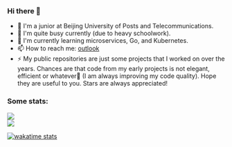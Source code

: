 ### Hi there 👋

- 🏫  I'm a junior at Beijing University of Posts and Telecommunications.
- 🔭  I'm quite busy currently (due to heavy schoolwork).
- 🌱  I'm currently learning microservices, Go, and Kubernetes.
- 📫  How to reach me: [outlook](mailto:charlie_c_0129@outlook.com)
- ⚡  My public repositories are just some projects that I worked on over the years. Chances are that code from my early projects is not elegant, efficient or whatever🤪 (I am always improving my code quality). Hope they are useful to you. Stars are always appreciated!

<!--
**charlie0129/charlie0129** is a ✨ _special_ ✨ repository because its `README.md` (this file) appears on your GitHub profile.

Here are some ideas to get you started:

- 🔭 I’m currently working on ...
- 🌱 I’m currently learning ...
- 👯 I’m looking to collaborate on ...
- 🤔 I’m looking for help with ...
- 💬 Ask me about ...
- 📫 How to reach me: ...
- 😄 Pronouns: ...
- ⚡ Fun fact: ...
-->

### Some stats:

<a href="https://github.com/charlie0129/charlie0129">
  <img align="center" src="https://github-readme-stats.vercel.app/api?username=charlie0129&count_private=true&show_icons=true&theme=dracula&show_icons=true&include_all_commits=true" />
</a>

<div/>

<a href="https://github.com/charlie0129/charlie0129">
  <img align="center" src="https://github-readme-stats.vercel.app/api/top-langs/?username=charlie0129&theme=dracula&card_width=445&layout=compact&langs_count=6" />
</a>

<div/>

[![wakatime stats](https://github-readme-stats.vercel.app/api/wakatime?username=charlie0129&layout=compact&theme=dracula)](https://wakatime.charlie0129.top:30443)

